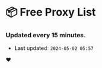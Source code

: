 # :package: Free Proxy List
### Updated every 15 minutes.

- Last updated: `2024-05-02 05:57`

:heart:
